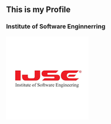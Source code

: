 ## This is my Profile  
### Institute of Software Enginnerring

![Logo](assets/images/IJSE-logo.png)
